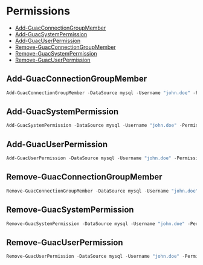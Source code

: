 # Permissions 

 - [Add-GuacConnectionGroupMember](#add-guacconnectiongroupmember)
 - [Add-GuacSystemPermission](#add-guacsystempermission)
 - [Add-GuacUserPermission](#add-guacuserpermission)
 - [Remove-GuacConnectionGroupMember](#remove-guacconnectiongroupmember)
 - [Remove-GuacSystemPermission](#remove-guacsystempermission)
 - [Remove-GuacUserPermission](#remove-guacuserpermission)

## Add-GuacConnectionGroupMember
```Powershell
Add-GuacConnectionGroupMember -DataSource mysql -Username "john.doe" -Permission "READ" -ConnectionGroupId 1
```
## Add-GuacSystemPermission
```Powershell
Add-GuacSystemPermission -DataSource mysql -Username "john.doe" -Permission "ADMINISTER"
```
## Add-GuacUserPermission
```Powershell
Add-GuacUserPermission -DataSource mysql -Username "john.doe" -Permission "UPDATE"
```
## Remove-GuacConnectionGroupMember
```Powershell
Remove-GuacConnectionGroupMember -DataSource mysql -Username "john.doe" -Permission "READ" -ConnectionGroupId 1
```
## Remove-GuacSystemPermission
```Powershell
Remove-GuacSystemPermission -DataSource mysql -Username "john.doe" -Permission "ADMINISTER"
```
## Remove-GuacUserPermission
```Powershell
Remove-GuacUserPermission -DataSource mysql -Username "john.doe" -Permission "UPDATE"
```


